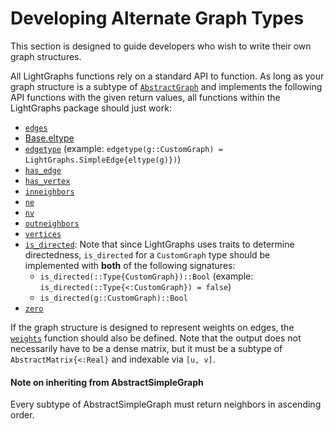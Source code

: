 # Developing Alternate Graph Types

This section is designed to guide developers who wish to write their own graph structures.

All LightGraphs functions rely on a standard API to function. As long as your graph structure is a subtype of
[`AbstractGraph`](@ref) and implements the following API functions with the given return values, all functions
within the LightGraphs package should just work:

- [`edges`](@ref)
- [Base.eltype](https://docs.julialang.org/en/v1/stdlib/collections/#Base.eltype)
- [`edgetype`](@ref) (example: `edgetype(g::CustomGraph) = LightGraphs.SimpleEdge{eltype(g)})`)
- [`has_edge`](@ref)
- [`has_vertex`](@ref)
- [`inneighbors`](@ref)
- [`ne`](@ref)
- [`nv`](@ref)
- [`outneighbors`](@ref)
- [`vertices`](@ref)
- [`is_directed`](@ref): Note that since LightGraphs uses traits to determine directedness, `is_directed` for a `CustomGraph` type
should be implemented with **both** of the following signatures:
  - `is_directed(::Type{CustomGraph})::Bool` (example: `is_directed(::Type{<:CustomGraph}) = false`)
  - `is_directed(g::CustomGraph)::Bool`
- [`zero`](@ref)

If the graph structure is designed to represent weights on edges, the [`weights`](@ref) function should also be defined.
Note that the output does not necessarily have to be a dense matrix, but it must be a subtype of `AbstractMatrix{<:Real}` and indexable via `[u, v]`.

#### Note on inheriting from AbstractSimpleGraph

Every subtype of AbstractSimpleGraph must return neighbors in ascending order.